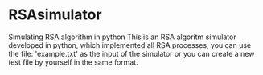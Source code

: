 # RSAsimulator
Simulating RSA algorithm in python
This is an RSA algoritm simulator developed in python, which implemented all RSA processes, you can use 
the file: 'example.txt' as the input of the simulator or you can create a new test file by yourself in the 
same format.
